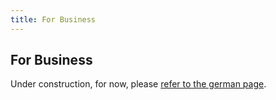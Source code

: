 ```yaml
---
title: For Business
---
```


## For Business

Under construction, for now, please [refer to the german page](../de/for-business).
